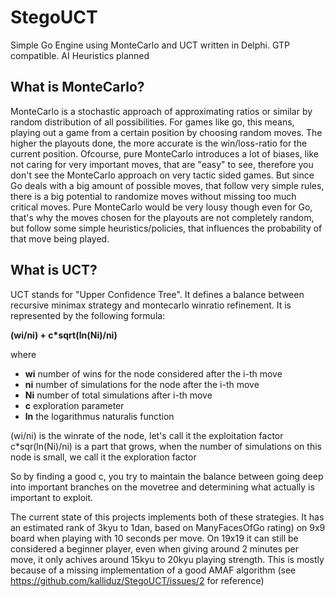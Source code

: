 # StegoUCT
Simple Go Engine using MonteCarlo and UCT written in Delphi. GTP compatible. AI Heuristics planned

What is MonteCarlo?
-------------------

MonteCarlo is a stochastic approach of approximating ratios or similar by random distribution of all possibilities.
For games like go, this means, playing out a game from a certain position by choosing random moves.
The higher the playouts done, the more accurate is the win/loss-ratio for the current position.
Ofcourse, pure MonteCarlo introduces a lot of biases, like not caring for very important moves, that are "easy" to see,
therefore you don't see the MonteCarlo approach on very tactic sided games. 
But since Go deals with a big amount of possible moves, that follow very simple rules, there is a big potential to randomize moves
without missing too much critical moves.
Pure MonteCarlo would be very lousy though even for Go, that's why the moves chosen for the playouts are not completely random,
but follow some simple heuristics/policies, that influences the probability of that move being played.

What is UCT?
------------

UCT stands for "Upper Confidence Tree".
It defines a balance between recursive minimax strategy and montecarlo winratio refinement.
It is represented by the following formula:

**(wi/ni) + c*sqrt(ln(Ni)/ni)** 

where 

 * **wi** number of wins for the node considered after the i-th move <br> 
 * **ni** number of simulations for the node after the i-th move <br>
 * **Ni** number of total simulations after i-th move <br> 
 * **c**  exploration parameter <br> 
 * **ln** the logarithmus naturalis function <br>
 
 (wi/ni) is the winrate of the node, let's call it the exploitation factor
 c*sqr(ln(Ni)/ni) is a part that grows, when the number of simulations on this node is small, we call it the exploration factor
 
 So by finding a good c, you try to maintain the balance between going deep into important branches on the movetree and determining
 what actually is important to exploit.
 
 
 The current state of this projects implements both of these strategies.
 It has an estimated rank of 3kyu to 1dan, based on ManyFacesOfGo rating) on 9x9 board when playing with 10 seconds per move.
 On 19x19 it can still be considered a beginner player, even when giving around 2 minutes per move, it only achives around
 15kyu to 20kyu playing strength. This is mostly because of a missing implementation of a good AMAF algorithm (see https://github.com/kalliduz/StegoUCT/issues/2 for reference)
 
 
 
 
